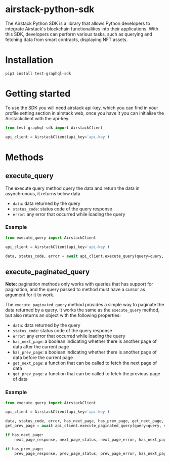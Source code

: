 # airstack-python-sdk

The Airstack Python SDK is a library that allows Python developers to integrate Airstack's blockchain functionalities into their applications. With this SDK, developers can perform various tasks, such as querying and fetching data from smart contracts, displaying NFT assets.

# Installation

`pip3 install test-graphql-sdk`

# Getting started
To use the SDK you will need airstack api-key, which you can find in your profile setting section in airstack web, once you have it you can initialise the Airstackclient with the api-key.
```python
from test-graphql-sdk import AirstackClient

api_client = AirstackClient(api_key='api-key')

```

# Methods
## execute_query
The execute query method query the data and return the data in asynchronous, it returns below data
- `data`: data returned by the query
- `status_code`: status code of the query response
- `error`: any error that occurred while loading the query

### Example
```python
from execute_query import AirstackClient

api_client = AirstackClient(api_key='api-key')

data, status_code, error = await api_client.execute_query(query=query, variables=variables)
```

## execute_paginated_query
**Note:** pagination methods only works with queries that has support for pagination, and the query passed to method must have a cursor as argument for it to work.

The `execute_paginated_query` method provides a simple way to paginate the data returned by a query. It works the same as the `execute_query` method, but also returns an object with the following properties:

- `data`: data returned by the query
- `status_code`: status code of the query response
- `error`: any error that occurred while loading the query
- `has_next_page`: a boolean indicating whether there is another page of data after the current page
- `has_prev_page`: a boolean indicating whether there is another page of data before the current page
- `get_next_page`: a function that can be called to fetch the next page of data
- `get_prev_page`: a function that can be called to fetch the previous page of data

### Example
```python
from execute_query import AirstackClient

api_client = AirstackClient(api_key='api-key')

data, status_code, error, has_next_page, has_prev_page, get_next_page,
get_prev_page = await api_client.execute_paginated_query(query=query, variables=variables)

if has_next_page:
    next_page_response, next_page_status, next_page_error, has_next_page, has_prev_page, get_next_page, get_prev_page = await get_next_page()

if has_prev_page:
    prev_page_response, prev_page_status, prev_page_error, has_next_page, has_prev_page, get_next_page, get_prev_page = await get_prev_page()
```






